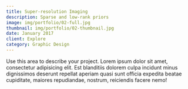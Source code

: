 ```yaml
---
title: Super-resolution Imaging
description: Sparse and low-rank priors
image: img/portfolio/02-full.jpg
thumbnail: img/portfolio/02-thumbnail.jpg
date: January 2017
client: Explore 
category: Graphic Design
---
```

Use this area to describe your project. Lorem ipsum dolor sit amet, consectetur adipisicing elit. Est blanditiis dolorem culpa incidunt minus dignissimos deserunt repellat aperiam quasi sunt officia expedita beatae cupiditate, maiores repudiandae, nostrum, reiciendis facere nemo!
